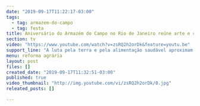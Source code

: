 ```yaml
---
date: "2019-09-17T11:22:17-03:00"
tags:
  - tag: armazem-do-campo
  - tag: festa
title: Aniversário do Armazém do Campo no Rio de Janeiro reúne arte e cultura brasileira
section: tv
video: "https://www.youtube.com/watch?v=zsRQ2h2orDk&feature=youtu.be"
support_line: "A luta pela terra e pela alimentação saudável aproximam mais e mais pessoas "
menu: reforma agrária
layout: post
files: []
created_date: "2019-09-17T11:32:51-03:00"
published: true
video_thumbnail: "http://img.youtube.com/vi/zsRQ2h2orDk/0.jpg"
releated_posts: []

---
```

<p>&nbsp;</p>

<p>&nbsp;</p>
